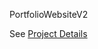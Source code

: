 PortfolioWebsiteV2

See [Project Details](https://github.com/mSam-Dev/PortfolioWebsiteV2/blob/master/ProjectDetails.md) 